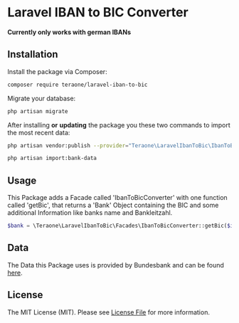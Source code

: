 # Laravel IBAN to BIC Converter

**Currently only works with german IBANs**

## Installation

Install the package via Composer:
```bash
composer require teraone/laravel-iban-to-bic
```

Migrate your database: 
```bash
php artisan migrate
```

After installing **or** **updating** the package you these two commands to import the most recent data:
```bash
php artisan vendor:publish --provider="Teraone\LaravelIbanToBic\IbanToBicServiceProvider" --force
```
```bash
php artisan import:bank-data
```

## Usage

This Package adds a Facade called 'IbanToBicConverter' with one function called 'getBic', that returns a 'Bank' Object containing the BIC and some additional Information like banks name and Bankleitzahl.

```php
$bank = \Teraone\LaravelIbanToBic\Facades\IbanToBicConverter::getBic($iban);
```

## Data
The Data this Package uses is provided by Bundesbank and can be found [here](https://www.bundesbank.de/en/tasks/payment-systems/services/bank-sort-codes/download-bank-sort-codes-626218).

## License

The MIT License (MIT). Please see [License File](LICENSE.md) for more information.
